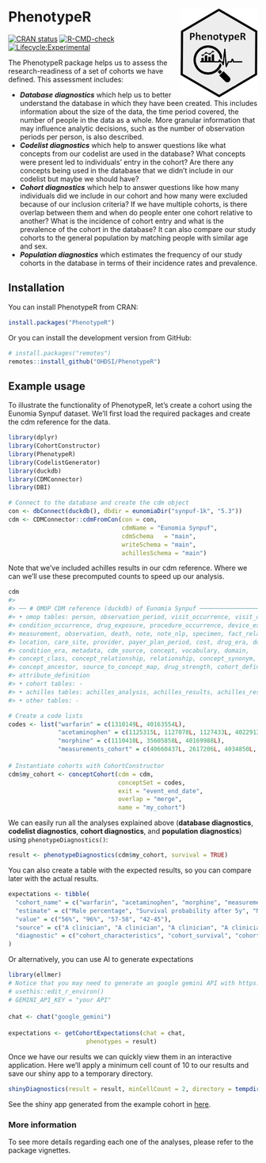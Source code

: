 
<!-- README.md is generated from README.Rmd. Please edit that file -->

# PhenotypeR <img src="man/figures/logo.png" align="right" height="180"/>

<!-- badges: start -->

[![CRAN
status](https://www.r-pkg.org/badges/version/PhenotypeR)](https://CRAN.R-project.org/package=PhenotypeR)
[![R-CMD-check](https://github.com/ohdsi/PhenotypeR/actions/workflows/R-CMD-check.yaml/badge.svg)](https://github.com/ohdsi/PhenotypeR/actions/workflows/R-CMD-check.yaml)
[![Lifecycle:Experimental](https://img.shields.io/badge/Lifecycle-Experimental-339999)](https://lifecycle.r-lib.org/articles/stages.html#experimental)

<!-- badges: end -->

The PhenotypeR package helps us to assess the research-readiness of a
set of cohorts we have defined. This assessment includes:

- ***Database diagnostics*** which help us to better understand the
  database in which they have been created. This includes information
  about the size of the data, the time period covered, the number of
  people in the data as a whole. More granular information that may
  influence analytic decisions, such as the number of observation
  periods per person, is also described.  
- ***Codelist diagnostics*** which help to answer questions like what
  concepts from our codelist are used in the database? What concepts
  were present led to individuals’ entry in the cohort? Are there any
  concepts being used in the database that we didn’t include in our
  codelist but maybe we should have?  
- ***Cohort diagnostics*** which help to answer questions like how many
  individuals did we include in our cohort and how many were excluded
  because of our inclusion criteria? If we have multiple cohorts, is
  there overlap between them and when do people enter one cohort
  relative to another? What is the incidence of cohort entry and what is
  the prevalence of the cohort in the database? It can also compare our
  study cohorts to the general population by matching people with
  similar age and sex.  
- ***Population diagnostics*** which estimates the frequency of our
  study cohorts in the database in terms of their incidence rates and
  prevalence.

## Installation

You can install PhenotypeR from CRAN:

``` r
install.packages("PhenotypeR")
```

Or you can install the development version from GitHub:

``` r
# install.packages("remotes")
remotes::install_github("OHDSI/PhenotypeR")
```

## Example usage

To illustrate the functionality of PhenotypeR, let’s create a cohort
using the Eunomia Synpuf dataset. We’ll first load the required packages
and create the cdm reference for the data.

``` r
library(dplyr)
library(CohortConstructor)
library(PhenotypeR)
library(CodelistGenerator)
library(duckdb)
library(CDMConnector)
library(DBI)
```

``` r
# Connect to the database and create the cdm object
con <- dbConnect(duckdb(), dbdir = eunomiaDir("synpuf-1k", "5.3"))
cdm <- CDMConnector::cdmFromCon(con = con, 
                                cdmName = "Eunomia Synpuf",
                                cdmSchema   = "main",
                                writeSchema = "main",
                                achillesSchema = "main")
```

Note that we’ve included achilles results in our cdm reference. Where we
can we’ll use these precomputed counts to speed up our analysis.

``` r
cdm
#> 
#> ── # OMOP CDM reference (duckdb) of Eunomia Synpuf ─────────────────────────────
#> • omop tables: person, observation_period, visit_occurrence, visit_detail,
#> condition_occurrence, drug_exposure, procedure_occurrence, device_exposure,
#> measurement, observation, death, note, note_nlp, specimen, fact_relationship,
#> location, care_site, provider, payer_plan_period, cost, drug_era, dose_era,
#> condition_era, metadata, cdm_source, concept, vocabulary, domain,
#> concept_class, concept_relationship, relationship, concept_synonym,
#> concept_ancestor, source_to_concept_map, drug_strength, cohort_definition,
#> attribute_definition
#> • cohort tables: -
#> • achilles tables: achilles_analysis, achilles_results, achilles_results_dist
#> • other tables: -
```

``` r
# Create a code lists
codes <- list("warfarin" = c(1310149L, 40163554L),
              "acetaminophen" = c(1125315L, 1127078L, 1127433L, 40229134L, 40231925L, 40162522L, 19133768L),
              "morphine" = c(1110410L, 35605858L, 40169988L),
              "measurements_cohort" = c(40660437L, 2617206L, 4034850L,  2617239L, 4098179L))

# Instantiate cohorts with CohortConstructor
cdm$my_cohort <- conceptCohort(cdm = cdm,
                               conceptSet = codes, 
                               exit = "event_end_date",
                               overlap = "merge",
                               name = "my_cohort")
```

We can easily run all the analyses explained above (**database
diagnostics**, **codelist diagnostics**, **cohort diagnostics**, and
**population diagnostics**) using `phenotypeDiagnostics()`:

``` r
result <- phenotypeDiagnostics(cdm$my_cohort, survival = TRUE)
```

You can also create a table with the expected results, so you can
compare later with the actual results.

``` r
expectations <- tibble(
  "cohort_name" = c("warfarin", "acetaminophen", "morphine", "measurements_cohort"),
  "estimate" = c("Male percentage", "Survival probability after 5y", "Median age", "Median age"),
  "value" = c("56%", "96%", "57-58", "42-45"),
  "source" = c("A clinician", "A clinician", "A clinician", "A clinician"),
  "diagnostic" = c("cohort_characteristics", "cohort_survival", "cohort_characteristics", "cohort_characteristics") 
)
```

Or alternatively, you can use AI to generate expectations

``` r
library(ellmer)
# Notice that you may need to generate an google gemini API with https://aistudio.google.com/app/apikey and add it to your R environment:
# usethis::edit_r_environ()
# GEMINI_API_KEY = "your API"

chat <- chat("google_gemini")

expectations <- getCohortExpectations(chat = chat, 
                      phenotypes = result)
```

Once we have our results we can quickly view them in an interactive
application. Here we’ll apply a minimum cell count of 10 to our results
and save our shiny app to a temporary directory.

``` r
shinyDiagnostics(result = result, minCellCount = 2, directory = tempdir(), expectations = expectations)
```

See the shiny app generated from the example cohort in
[here](https://dpa-pde-oxford.shinyapps.io/PhenotypeRShiny/).

### More information

To see more details regarding each one of the analyses, please refer to
the package vignettes.
